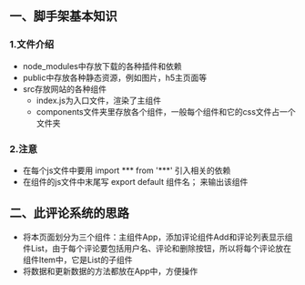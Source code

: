 ## 一、脚手架基本知识
### 1.文件介绍
* node_modules中存放下载的各种插件和依赖
* public中存放各种静态资源，例如图片，h5主页面等
* src存放网站的各种组件
  + index.js为入口文件，渲染了主组件
  + components文件夹里存放各个组件，一般每个组件和它的css文件占一个文件夹
### 2.注意
* 在每个js文件中要用 import *** from '***' 引入相关的依赖
* 在组件的js文件中末尾写 export default 组件名； 来输出该组件
## 二、此评论系统的思路
* 将本页面划分为三个组件：主组件App，添加评论组件Add和评论列表显示组件List，由于每个评论要包括用户名、评论和删除按钮，所以将每个评论放在组件Item中，它是List的子组件
* 将数据和更新数据的方法都放在App中，方便操作